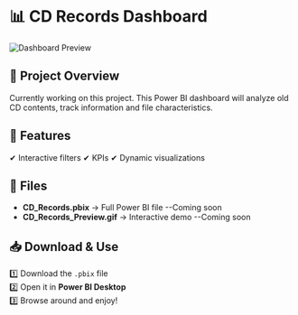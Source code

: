 # 📊 CD Records Dashboard

![Dashboard Preview](CD_Records_Preview.gif)

## 📝 Project Overview
Currently working on this project. This Power BI dashboard will analyze old CD contents, track information and file characteristics.

## 📌 Features
✔ Interactive filters 
✔ KPIs
✔ Dynamic visualizations

## 📂 Files
- **CD_Records.pbix** → Full Power BI file  --Coming soon
- **CD_Records_Preview.gif** → Interactive demo --Coming soon

## 📥 Download & Use
1️⃣ Download the `.pbix` file  
2️⃣ Open it in **Power BI Desktop**  
3️⃣ Browse around and enjoy!
 
